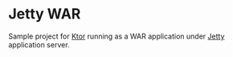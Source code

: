 # Jetty WAR

Sample project for [Ktor](http://ktor.io) running as a WAR application under 
[Jetty](https://www.eclipse.org/jetty/) application server.
